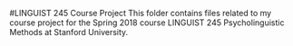 #LINGUIST 245 Course Project
This folder contains files related to my course project for the Spring 2018 course LINGUIST 245 Psycholinguistic Methods at Stanford University.
